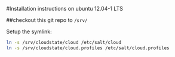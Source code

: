 #Installation instructions on ubuntu 12.04-1 LTS

##checkout this git repo to `/srv/`

Setup the symlink:

```bash
ln -s /srv/cloudstate/cloud /etc/salt/cloud
ln -s /srv/cloudstate/cloud.profiles /etc/salt/cloud.profiles
```